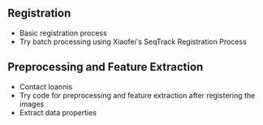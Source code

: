 ## Registration
- Basic registration process
- Try batch processing using Xiaofei's SeqTrack Registration Process

## Preprocessing and Feature Extraction
- Contact Ioannis
- Try code for preprocessing and feature extraction after registering the images
- Extract data properties